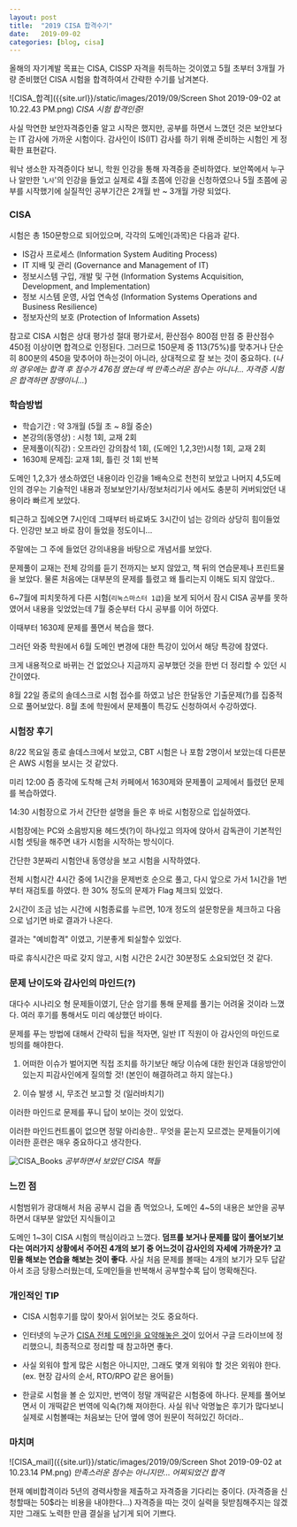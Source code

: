 ```yaml
---
layout: post
title:  "2019 CISA 합격수기"
date:   2019-09-02
categories: [blog, cisa]
---
```


올해의 자기계발 목표는 CISA, CISSP 자격을 취득하는 것이였고
5월 초부터 3개월 가량 준비했던 CISA 시험을 합격하여서 간략한 수기를 남겨본다.

![CISA_합격]({{site.url}}/static/images/2019/09/Screen Shot 2019-09-02 at 10.22.43 PM.png)
*CISA 시험 합격인증!*

사실 막연한 보안자격증인줄 알고 시작은 했지만, 공부를 하면서 느꼈던 것은
보안보다는 IT 감사에 가까운 시험이다. 감사인이 IS(IT) 감사를 하기 위해 준비하는 시험인 게 정확한 표현같다.

워낙 생소한 자격증이다 보니, 학원 인강을 통해 자격증을 준비하였다. 보안쪽에서 누구나 알만한 '`L사`'의 인강을 들었고 실제로 4월 초쯤에 인강을 신청하였으나 5월 초쯤에 공부를 시작했기에 실질적인 공부기간은 2개월 반 ~ 3개월 가량 되었다.

### CISA

시험은 총 150문항으로 되어있으며, 각각의 도메인(과목)은 다음과 같다.
- IS감사 프로세스 (Information System Auditing Process)
- IT 지배 및 관리 (Governance and Management of IT)
- 정보시스템 구입, 개발 및 구현 (Information Systems Acquisition, Development, and Implementation)
- 정보 시스템 운영, 사업 연속성 (Information Systems Operations and Business Resilience)
- 정보자산의 보호 (Protection of Information Assets)

참고로 CISA 시험은 상대 평가성 절대 평가로서, 환산점수 800점 만점 중 환산점수 450점 이상이면 합격으로 인정된다. 그러므로 150문제 중 113(75%)를 맞추거나 단순히 800분의 450을 맞추어야 하는것이 아니라, 상대적으로 잘 보는 것이 중요하다. (*나의 경우에는 합격 후 점수가 476점 였는데 썩 만족스러운 점수는 아니나... 자격증 시험은 합격하면 장땡이니...*)

### 학습방법

- 학습기간 : 약 3개월 (5월 초 ~ 8월 중순)
- 본강의(동영상) : 시청 1회, 교재 2회
- 문제풀이(직강) : 오프라인 강의참석 1회, (도메인 1,2,3만)시청 1회, 교재 2회
- 1630제 문제집: 교재 1회, 틀린 것 1회 반복

도메인 1,2,3가 생소하였던 내용이라 인강을 1배속으로 천천히 보았고 나머지 4,5도메인의 경우는 기술적인 내용과 정보보안기사/정보처리기사 에서도 충분히 커버되었던 내용이라 빠르게 보았다.

퇴근하고 집에오면 7시인데 그때부터 바로봐도 3시간이 넘는 강의라 상당히 힘이들었다. 인강만 보고 바로 잠이 들었을 정도이니...

주말에는 그 주에 들었던 강의내용을 바탕으로 개념서를 보았다.

문제풀이 교재는 전체 강의를 듣기 전까지는 보지 않았고, 책 뒤의 연습문제나 프린트물을 보았다. 물론 처음에는 대부분의 문제를 틀렸고 왜 틀리는지 이해도 되지 않았다..

6~7월에 피치못하게 다른 시험(`리눅스마스터 1급`)을 보게 되어서 잠시 CISA 공부를 못하였어서 내용을 잊었었는데 7월 중순부터 다시 공부를 이어 하였다.

이때부터 1630제 문제를 풀면서 복습을 했다.

그러던 와중 학원에서 6월 도메인 변경에 대한 특강이 있어서 해당 특강에 참였다.

크게 내용적으로 바뀌는 건 없었으나 지금까지 공부했던 것을 한번 더 정리할 수 있던 시간이였다.

8월 22일 종로의 솔데스크로 시험 접수를 하였고 남은 한달동안 기출문제(?)를 집중적으로 풀어보았다. 8월 초에 학원에서 문제풀이 특강도 신청하여서 수강하였다.

### 시험장 후기

8/22 목요일 종로 솔데스크에서 보았고, CBT 시험은 나 포함 2명이서 보았는데 다른분은 AWS 시험을 보시는 것 같았다.

미리 12:00 즘 종각에 도착해 근처 카페에서 1630제와 문제풀이 교제에서 틀렸던 문제를 복습하였다.

14:30 시험장으로 가서 간단한 설명을 들은 후 바로 시험장으로 입실하였다.

시험장에는 PC와 소음방지용 헤드셋(?)이 하나있고 의자에 앉아서 감독관이 기본적인 시험 셋팅을 해주면 내가 시험을 시작하는 방식이다.

간단한 3분짜리 시험안내 동영상을 보고 시험을 시작하였다.

전체 시험시간 4시간 중에 1시간을 문제번호 순으로 풀고, 다시 앞으로 가서 1시간을 1번부터 재검토를 하였다. 한 30% 정도의 문제가 Flag 체크되 있었다.

2시간이 조금 넘는 시간에 시험종료를 누르면, 10개 정도의 설문항문을 체크하고 다음으로 넘기면 바로 결과가 나온다.

결과는 "예비합격" 이였고, 기분좋게 퇴실할수 있었다.

따로 휴식시간은 따로 갖지 않고, 시험 시간은 2시간 30분정도 소요되었던 것 같다.

### 문제 난이도와 감사인의 마인드(?)

대다수 시나리오 형 문제들이였기, 단순 암기를 통해 문제를 풀기는 어려울 것이라 느꼈다. 여러 후기를 통해서도 미리 예상했던 바이다.

문제를 푸는 방법에 대해서 간략히 팁을 적자면, 일반 IT 직원이 아
감사인의 마인드로 빙의를 해야한다.

1) 어떠한 이슈가 벌어지면 직접 조치를 하기보단 해당 이슈에 대한 원인과 대응방안이 있는지 피감사인에게 질의할 것! (본인이 해결하려고 하지 않는다.)

2) 이슈 발생 시, 무조건 보고할 것 (일러바치기)

이러한 마인드로 문제를 푸니 답이 보이는 것이 있었다.

이러한 마인드컨트롤이 없으면 정말 아리송한.. 무엇을 묻는지 모르겠는 문제들이기에 이러한 훈련은 매우 중요하다고 생각한다.

![CISA_Books]({{site.url}}/static/images/2019/09/KakaoTalk_Photo_2019-09-02-22-47-53.jpeg)
*공부하면서 보았던 CISA 책들*

### 느낀 점

시험범위가 광대해서 처음 공부시 겁을 좀 먹었으나, 도메인 4~5의 내용은 보안을 공부하면서 대부분 알았던 지식들이고

도메인 1~3이 CISA 시험의 핵심이라고 느꼈다. **덤프를 보거나 문제를 많이 풀어보기보다는 여러가지 상황에서 주어진 4개의 보기 중 어느것이 감사인의 자세에 가까운가? 고민을 해보는 연습을 해보는 것이 좋다.** 사실 처음 문제를 볼때는 4개의 보기가 모두 답같아서 조금 당황스러웠는데, 도메인들을 반복해서 공부할수록 답이 명확해진다.

###  개인적인 TIP

- CISA 시험후기를 많이 찾아서 읽어보는 것도 중요하다.

- 인터넷의 누군가 [CISA 전체 도메인을 요약해놓은 것](https://drive.google.com/open?id=1eh06d92WlwH8X-tbzwsccFMVNW_01YbsqJnRn1Yd104)이 있어서 구글 드라이브에 정리했으니, 최종적으로 정리할 때 참고하면 좋다.

- 사실 외워야 할게 많은 시험은 아니지만, 그래도 몇개 외워야 할 것은 외워야 한다. (ex. 현장 감사의 순서, RTO/RPO 같은 용어들)

- 한글로 시험을 볼 순 있지만, 번역이 정말 개떡같은 시험중에 하나다. 문제를 풀어보면서 이 개떡같은 번역에 익숙(?)해 져야한다. 사실 워낙 악명높은 후기가 많다보니 실제로 시험볼때는 처음보는 단어 옆에 영어 원문이 적혀있긴 하더라..

###  마치며

![CISA_mail]({{site.url}}/static/images/2019/09/Screen Shot 2019-09-02 at 10.23.14 PM.png)
*만족스러운 점수는 아니지만... 어찌되었건 합격*

현재 예비합격이라 5년의 경력사항을 제출하고 자격증을 기다리는 중이다. (자격증을 신청할때는 50$라는 비용을 내야한다...) 자격증을 따는 것이 실력을 뒷받침해주지는 않겠지만 그래도 노력한 만큼 결실을 남기게 되어 기쁘다.
